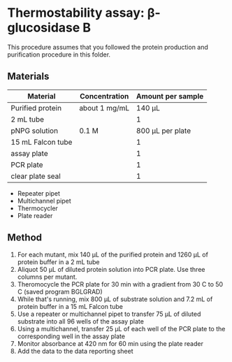 # Thermostability assay: β-glucosidase B

This procedure assumes that you followed the protein production and
purification procedure in this folder.  

## Materials

Material | Concentration | Amount per sample
---------|---------------|------------------
Purified protein | about 1 mg/mL | 140 µL
2 mL tube | | 1 
pNPG solution | 0.1 M | 800 µL per plate 
15 mL Falcon tube | | 1 
assay plate | | 1 
PCR plate | | 1 
clear plate seal | | 1 

+ Repeater pipet 
+ Multichannel pipet
+ Thermocycler 
+ Plate reader 

## Method

1. For each mutant, mix 140 µL of the purified protein and 1260 µL of protein buffer in a 2 mL tube
4. Aliquot 50 µL of diluted protein solution into PCR plate. Use three columns per mutant. 
5. Theromocycle the PCR plate for 30 min with a gradient from 30 C to 50 C (saved program BGLGRAD) 
6. While that's running, mix 800 µL of substrate solution and 7.2 mL of protein buffer in a 15 mL Falcon tube
3. Use a repeater or multichannel pipet to transfer 75 µL of diluted substrate into all 96 wells of the assay plate
6. Using a multichannel, transfer 25 µL of each well of the PCR plate to the corresponding well in the assay plate
7. Monitor absorbance at 420 nm for 60 min using the plate reader
8. Add the data to the data reporting sheet 
